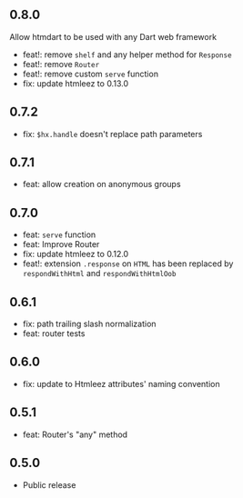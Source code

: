 ## 0.8.0

Allow htmdart to be used with any Dart web framework

- feat!: remove `shelf` and any helper method for `Response`
- feat!: remove `Router`
- feat!: remove custom `serve` function
- fix: update htmleez to 0.13.0

## 0.7.2

- fix: `$hx.handle` doesn't replace path parameters

## 0.7.1

- feat: allow creation on anonymous groups

## 0.7.0

- feat: `serve` function
- feat: Improve Router
- fix: update htmleez to 0.12.0
- feat!: extension `.response` on `HTML` has been replaced by `respondWithHtml` and `respondWithHtmlOob`

## 0.6.1

- fix: path trailing slash normalization
- feat: router tests

## 0.6.0

- fix: update to Htmleez attributes' naming convention

## 0.5.1

- feat: Router's "any" method

## 0.5.0

- Public release
